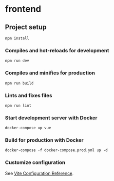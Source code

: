 # frontend

## Project setup
```
npm install
```

### Compiles and hot-reloads for development
```
npm run dev
```

### Compiles and minifies for production
```
npm run build
```

### Lints and fixes files
```
npm run lint
```

### Start development server with Docker
```
docker-compose up vue
```

### Build for production with Docker
```
docker-compose -f docker-compose.prod.yml up -d
```

### Customize configuration
See [Vite Configuration Reference](https://vitejs.dev/config/).
